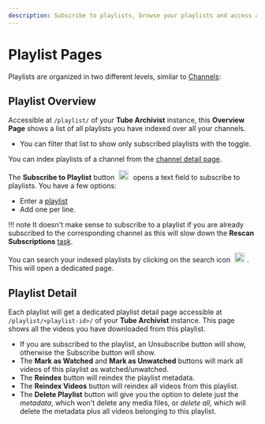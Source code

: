 ```yaml
---
description: Subscribe to playlists, browse your playlists and access additional metadata.
---
```


# Playlist Pages
Playlists are organized in two different levels, similar to [Channels](channels.md):

## Playlist Overview
Accessible at `/playlist/` of your **Tube Archivist** instance, this **Overview Page** shows a list of all playlists you have indexed over all your channels.

- You can filter that list to show only subscribed playlists with the toggle.

You can index playlists of a channel from the [channel detail page](channels.md#about).

The **Subscribe to Playlist** button <img src="/assets/icon-add.png?raw=true" alt="add icon" width="20px" style="margin:0 5px;"> opens a text field to subscribe to playlists. You have a few options:

- Enter a [playlist](urls.md#playlist)
- Add one per line.

!!! note
    It doesn't make sense to subscribe to a playlist if you are already subscribed to the corresponding channel as this will slow down the **Rescan Subscriptions** [task](downloads.md#rescan-subscriptions).

You can search your indexed playlists by clicking on the search icon <img src="/assets/icon-search.png?raw=true" alt="search icon" width="20px" style="margin:0 5px;">. This will open a dedicated page.

## Playlist Detail
Each playlist will get a dedicated playlist detail page accessible at `/playlist/<playlist-id>/` of your **Tube Archivist** instance. This page shows all the videos you have downloaded from this playlist.

- If you are subscribed to the playlist, an Unsubscribe button will show, otherwise the Subscribe button will show.
- The **Mark as Watched** and **Mark as Unwatched** buttons will mark all videos of this playlist as watched/unwatched.
- The **Reindex** button will reindex the playlist metadata.
- The **Reindex Videos** button will reindex all videos from this playlist.
- The **Delete Playlist** button will give you the option to delete just the *metadata*, which won't delete any media files, or *delete all*, which will delete the metadata plus all videos belonging to this playlist.